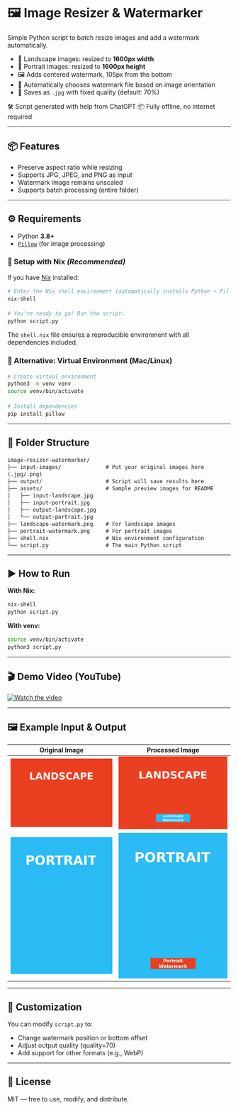 # 🖼️ Image Resizer & Watermarker

Simple Python script to batch resize images and add a watermark automatically.

- 📐 Landscape images: resized to **1600px width**
- 📐 Portrait images: resized to **1600px height**
- 🖼️ Adds centered watermark, 105px from the bottom
- 🔁 Automatically chooses watermark file based on image orientation
- 💾 Saves as `.jpg` with fixed quality (default: 70%)

🛠️ Script generated with help from ChatGPT
📦 Fully offline, no internet required

---

## 📦 Features

- Preserve aspect ratio while resizing
- Supports JPG, JPEG, and PNG as input
- Watermark image remains unscaled
- Supports batch processing (entire folder)

---

## ⚙️ Requirements

- Python **3.8+**
- [`Pillow`](https://pypi.org/project/Pillow/) (for image processing)

### 🧰 Setup with Nix *(Recommended)*

If you have [Nix](https://nixos.org/) installed:

```bash
# Enter the Nix shell environment (automatically installs Python + Pillow)
nix-shell

# You're ready to go! Run the script:
python script.py
```

The `shell.nix` file ensures a reproducible environment with all dependencies included.

### 🧰 Alternative: Virtual Environment (Mac/Linux)

```bash
# Create virtual environment
python3 -m venv venv
source venv/bin/activate

# Install dependencies
pip install pillow
```

---

## 📂 Folder Structure

```
image-resizer-watermarker/
├── input-images/              # Put your original images here (.jpg/.png)
├── output/                    # Script will save results here
├── assets/                    # Sample preview images for README
│   ├── input-landscape.jpg
│   ├── input-portrait.jpg
│   ├── output-landscape.jpg
│   └── output-portrait.jpg
├── landscape-watermark.png    # For landscape images
├── portrait-watermark.png     # For portrait images
├── shell.nix                  # Nix environment configuration
└── script.py                  # The main Python script
```

---

## ▶️ How to Run

**With Nix:**
```bash
nix-shell
python script.py
```

**With venv:**
```bash
source venv/bin/activate
python3 script.py
```

---

## 🎬 Demo Video (YouTube)

[![Watch the video](https://img.youtube.com/vi/PdnB78GIKKg/hqdefault.jpg)](https://youtu.be/PdnB78GIKKg)

---

## 🖼️ Example Input & Output

| Original Image | Processed Image |
|----------------|-----------------|
| ![Input](assets/input-landscape.jpg) | ![Output](assets/output-landscape.jpg) |
| ![Input](assets/input-portrait.jpg) | ![Output](assets/output-portrait.jpg) |

---

## 🔧 Customization

You can modify `script.py` to:
- Change watermark position or bottom offset
- Adjust output quality (quality=70)
- Add support for other formats (e.g., WebP)

---

## 📜 License

MIT — free to use, modify, and distribute.
